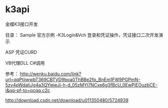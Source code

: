k3api
=====

金蝶K3接口开发

目录：
Sample 官方示例
 -K3Login&Vch 登录和凭证操作，凭证接口二次开发演示

ASP
  凭证CURD

VB代理DLL
C#调用


参考：
http://wenku.baidu.com/link?url=qqPtjiwwbT369CBTVD9boa0ThBBe2fp_BnEm1FW9PGPmN-5zv4pWdatiJg4a3QYieieJi-h-d_05zMYl7NCxe6g3fBcU_0EwPjEOuzbCE-i&qq-pf-to=pcqq.c2c

http://download.csdn.net/download/u011350480/5724939





